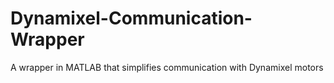 # Dynamixel-Communication-Wrapper
A wrapper in MATLAB that simplifies communication with Dynamixel motors
